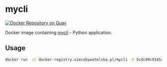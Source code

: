 # mycli

[![Docker Repository on Quay](https://quay.io/repository/watchdogpolska/mycli/status "Docker Repository on Quay")](https://quay.io/repository/watchdogpolska/mycli)

Docker image containing [mycli](https://www.mycli.net/) - Python application.

## Usage

```.bash
docker run -it docker-registry.siecobywatelska.pl/mycli -h 5cdc99c9145aad0e3d776182.database.pl-waw-1.hyperone.cloud -u 5cdc99c9145aad0e3d776182
```
